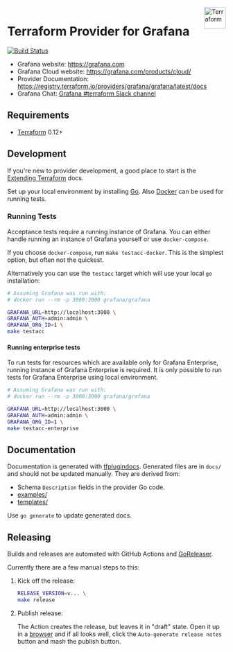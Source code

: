 <a href="https://terraform.io">
  <img src="https://cdn.rawgit.com/hashicorp/terraform-website/master/content/source/assets/images/logo-hashicorp.svg" title="Terraform" align="right" height="50" />
</a>

# Terraform Provider for Grafana

[![Build Status](https://drone.grafana.net/api/badges/grafana/terraform-provider-grafana/status.svg)](https://drone.grafana.net/grafana/terraform-provider-grafana)

- Grafana website: <https://grafana.com>
- Grafana Cloud website: <https://grafana.com/products/cloud/>
- Provider Documentation: <https://registry.terraform.io/providers/grafana/grafana/latest/docs>
- Grafana Chat: [Grafana #terraform Slack channel](https://grafana.slack.com/archives/C017MUCFJUT)

## Requirements

- [Terraform](https://www.terraform.io/downloads.html) 0.12+

## Development

If you're new to provider development, a good place to start is the [Extending
Terraform](https://www.terraform.io/docs/extend/index.html) docs.

Set up your local environment by installing [Go](http://www.golang.org). Also
[Docker](https://docs.docker.com/install/) can be used for running tests.

### Running Tests

Acceptance tests require a running instance of Grafana. You can either handle
running an instance of Grafana yourself or use `docker-compose`.

If you choose `docker-compose`, run `make testacc-docker`. This is the simplest
option, but often not the quickest.

Alternatively you can use the `testacc` target which will use your local `go`
installation:

```sh
# Assuming Grafana was run with:
# docker run --rm -p 3000:3000 grafana/grafana

GRAFANA_URL=http://localhost:3000 \
GRAFANA_AUTH=admin:admin \
GRAFANA_ORG_ID=1 \
make testacc
```

#### Running enterprise tests

To run tests for resources which are available only for Grafana Enterprise, running instance of Grafana Enterprise is required.
It is only possible to run tests for Grafana Enterprise using local environment.

```sh
# Assuming Grafana was run with:
# docker run --rm -p 3000:3000 grafana/grafana

GRAFANA_URL=http://localhost:3000 \
GRAFANA_AUTH=admin:admin \
GRAFANA_ORG_ID=1 \
make testacc-enterprise
```

## Documentation

Documentation is generated with
[tfplugindocs](https://github.com/hashicorp/terraform-plugin-docs). Generated
files are in `docs/` and should not be updated manually. They are derived from:

- Schema `Description` fields in the provider Go code.
- [examples/](./examples)
- [templates/](./templates)

Use `go generate` to update generated docs.

## Releasing

Builds and releases are automated with GitHub Actions and
[GoReleaser](https://github.com/goreleaser/goreleaser/).

Currently there are a few manual steps to this:

1. Kick off the release:

   ```sh
   RELEASE_VERSION=v... \
   make release
   ```

2. Publish release:

   The Action creates the release, but leaves it in "draft" state. Open it up in
   a [browser](https://github.com/grafana/terraform-provider-grafana/releases)
   and if all looks well, click the `Auto-generate release notes` button and mash the publish button.
